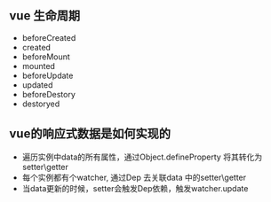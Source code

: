 ## vue 生命周期
- beforeCreated
- created
- beforeMount
- mounted
- beforeUpdate
- updated
- beforeDestory
- destoryed

## vue的响应式数据是如何实现的

- 遍历实例中data的所有属性，通过Object.defineProperty 将其转化为setter\getter
- 每个实例都有个watcher, 通过Dep 去关联data 中的setter\getter
- 当data更新的时候，setter会触发Dep依赖，触发watcher.update